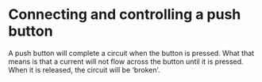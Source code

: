 # Connecting and controlling a push button

A push button will complete a circuit when the button is pressed.  What that means is that a current will not flow across the button until it is pressed.  When it is released, the circuit will be ‘broken’.
